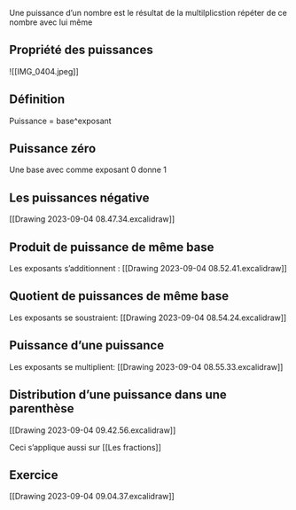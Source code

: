 Une puissance d’un nombre est le résultat de la multilplicstion répéter de ce nombre avec lui même 

## Propriété des puissances
![[IMG_0404.jpeg]]

## Définition 
Puissance = base^exposant

## Puissance zéro
Une base avec comme exposant 0 donne 1 

## Les puissances négative
[[Drawing 2023-09-04 08.47.34.excalidraw]]

## Produit de puissance de même base
Les exposants s’additionnent :
[[Drawing 2023-09-04 08.52.41.excalidraw]]

## Quotient de puissances de même base
Les exposants se soustraient:
[[Drawing 2023-09-04 08.54.24.excalidraw]]

## Puissance d’une puissance
Les exposants se multiplient:
[[Drawing 2023-09-04 08.55.33.excalidraw]]

## Distribution d’une puissance dans une parenthèse 
[[Drawing 2023-09-04 09.42.56.excalidraw]]

Ceci s’applique aussi sur [[Les fractions]]



## Exercice
[[Drawing 2023-09-04 09.04.37.excalidraw]]
